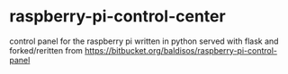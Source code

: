 # raspberry-pi-control-center
control panel for the raspberry pi written in python served with flask and forked/reritten from https://bitbucket.org/baldisos/raspberry-pi-control-panel
